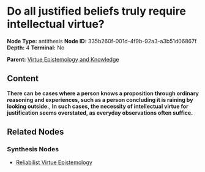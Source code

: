 # Do all justified beliefs truly require intellectual virtue?

**Node Type:** antithesis
**Node ID:** 335b260f-001d-4f9b-92a3-a3b51d06867f
**Depth:** 4
**Terminal:** No

**Parent:** [Virtue Epistemology and Knowledge](virtue-epistemology-and-knowledge-synthesis-53f40c9d-158f-4375-bef7-77d8ee581f97.md)

## Content

**There can be cases where a person knows a proposition through ordinary reasoning and experiences, such as a person concluding it is raining by looking outside.**, **In such cases, the necessity of intellectual virtue for justification seems overstated, as everyday observations often suffice.**

## Related Nodes

### Synthesis Nodes

- [Reliabilist Virtue Epistemology](reliabilist-virtue-epistemology-synthesis-31f28e7a-c227-4e23-b5fe-1ec6a8bc2782.md)

